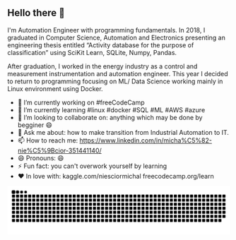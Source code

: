 ## Hello there 👋
I'm Automation Engineer with programming fundamentals. 
In 2018, I graduated in Computer Science, Automation and Electronics presenting an engineering thesis entitled 
“Activity database for the purpose of classification” using SciKit Learn, SQLite, Numpy, Pandas. 

After graduation, I worked in the energy industry as a control and measurement instrumentation and automation engineer. 
This year I decided to return to programming focusing on ML/ Data Science working mainly in Linux environment using Docker.

- 🔭 I’m currently working on #freeCodeCamp
- 🌱 I’m currently learning #linux #docker #SQL #ML #AWS #azure
- 👯 I’m looking to collaborate on: anything which may be done by begginer 😄
- 💬 Ask me about: how to make transition from Industrial Automation to IT.
- 📫 How to reach me: https://www.linkedin.com/in/micha%C5%82-nie%C5%9Bcior-351441140/
- 😄 Pronouns: 😄
- ⚡ Fun fact: you can't overwork yourself by learning
- ❤️ In love with:
        kaggle.com/niesciormichal
        freecodecamp.org/learn

![snake gif](https://github.com/NiesciorMichal/NiesciorMichal/blob/output/github-contribution-grid-snake-dark.svg)

